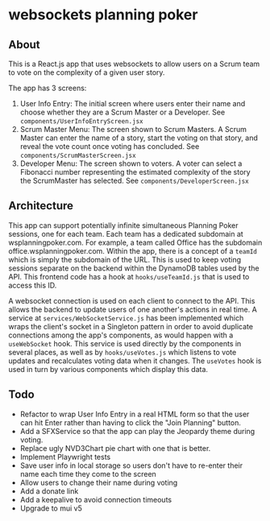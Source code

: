 # websockets planning poker

## About
This is a React.js app that uses websockets to allow users on a Scrum team to vote on the complexity of a given user story. 

The app has 3 screens:

1. User Info Entry: The initial screen where users enter their name and choose whether they are a Scrum Master or a Developer. See `components/UserInfoEntryScreen.jsx`
2. Scrum Master Menu: The screen shown to Scrum Masters. A Scrum Master can enter the name of a story, start the voting on that story, and reveal the vote count once voting has concluded. See `components/ScrumMasterScreen.jsx`
2. Developer Menu: The screen shown to voters. A voter can select a Fibonacci number representing the estimated complexity of the story the ScrumMaster has selected. See `components/DeveloperScreen.jsx`

## Architecture
This app can support potentially infinite simultaneous Planning Poker sessions, one for each team. Each team has a dedicated subdomain at wsplanningpoker.com. For example, a team called Office has the subdomain office.wsplanningpoker.com. Within the app, there is a concept of a `teamId` which is simply the subdomain of the URL. This is used to keep voting sessions separate on the backend within the DynamoDB tables used by the API. This frontend code has a hook at `hooks/useTeamId.js` that is used to access this ID.

A websocket connection is used on each client to connect to the API. This allows the backend to update users of one another's actions in real time. A service at `services/WebSocketService.js` has been implemented which wraps the client's socket in a Singleton pattern in order to avoid duplicate connections among the app's components, as would happen with a `useWebSocket` hook. This service is used directly by the components in several places, as well as by `hooks/useVotes.js` which listens to vote updates and recalculates voting data when it changes. The `useVotes` hook is used in turn by various components which display this data.

## Todo
* Refactor to wrap User Info Entry in a real HTML form so that the user can hit Enter rather than having to click the "Join Planning" button.
* Add a SFXService so that the app can play the Jeopardy theme during voting.
* Replace ugly NVD3Chart pie chart with one that is better.
* Implement Playwright tests
* Save user info in local storage so users don't have to re-enter their name each time they come to the screen
* Allow users to change their name during voting
* Add a donate link
* Add a keepalive to avoid connection timeouts
* Upgrade to mui v5